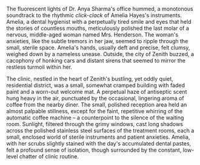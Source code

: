 The fluorescent lights of Dr. Anya Sharma's office hummed, a monotonous soundtrack to the rhythmic *click-clack* of Amelia Hayes's instruments.  Amelia, a dental hygienist with a perpetually tired smile and eyes that held the stories of countless mouths, meticulously polished the last molar of a nervous, middle-aged woman named Mrs. Henderson.  The woman's anxieties, like the subtle tremors in her jaw, seemed to ripple through the small, sterile space.  Amelia's hands, usually deft and precise, felt clumsy, weighed down by a nameless unease.  Outside, the city of Zenith buzzed, a cacophony of honking cars and distant sirens that seemed to mirror the restless turmoil within her.

The clinic, nestled in the heart of Zenith's bustling, yet oddly quiet, residential district, was a small, somewhat cramped building with faded paint and a worn-out welcome mat.  A perpetual haze of antiseptic scent hung heavy in the air, punctuated by the occasional, lingering aroma of coffee from the nearby diner.  The small, polished reception area held an almost palpable stillness, except for the faint, repetitive whirring of the automatic coffee machine – a counterpoint to the silence of the waiting room.  Sunlight, filtered through the grimy windows, cast long shadows across the polished stainless steel surfaces of the treatment rooms, each a small, enclosed world of sterile instruments and patient anxieties.  Amelia, with her scrubs slightly stained with the day's accumulated dental pastes, felt a profound sense of isolation, though surrounded by the constant, low-level chatter of clinic routine.
